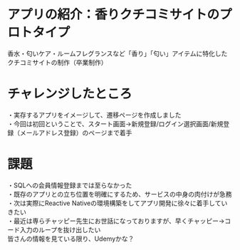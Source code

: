 # アプリの紹介：香りクチコミサイトのプロトタイプ
香水・匂いケア・ルームフレグランスなど「香り」「匂い」アイテムに特化したクチコミサイトの制作（卒業制作）


# チャレンジしたところ
・実存するアプリをイメージして、遷移ページを作成しました<br>
・今回は初回ということで、スタート画面→新規登録/ログイン選択画面/新規登録（メールアドレス登録）のページまで着手

# 課題
・SQLへの会員情報登録までは至らなかった<br>
・既存のアプリとの立ち位置を明確にするため、サービスの中身の肉付けが急務<br>
・次は実際にReactive Nativeの環境構築をしてアプリ開発に徐々に着手していきたい<br>
・最近は専らチャッピー先生にお世話になっておりますが、早くチャッピー→コード入力のループを抜け出したい<br>
皆さんの情報を見ている限り、Udemyかな？
